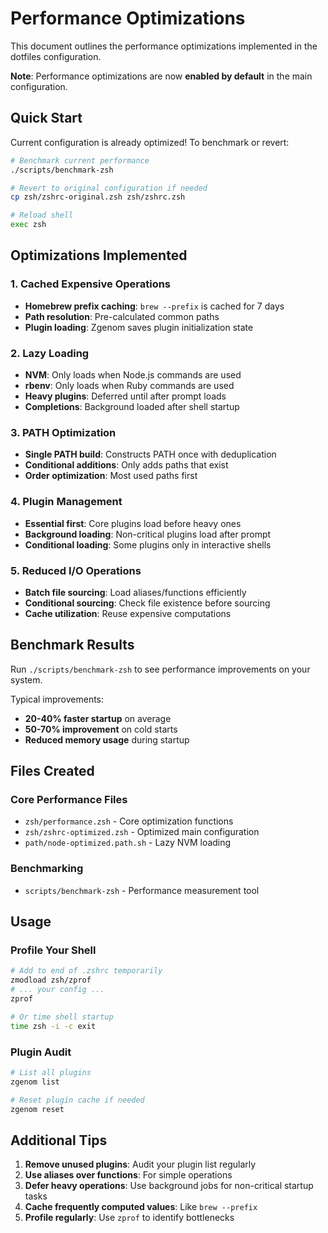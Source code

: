 # Performance Optimizations

This document outlines the performance optimizations implemented in the dotfiles configuration.

**Note**: Performance optimizations are now **enabled by default** in the main configuration.

## Quick Start

Current configuration is already optimized! To benchmark or revert:

```bash
# Benchmark current performance  
./scripts/benchmark-zsh

# Revert to original configuration if needed
cp zsh/zshrc-original.zsh zsh/zshrc.zsh

# Reload shell
exec zsh
```

## Optimizations Implemented

### 1. **Cached Expensive Operations**

- **Homebrew prefix caching**: `brew --prefix` is cached for 7 days
- **Path resolution**: Pre-calculated common paths
- **Plugin loading**: Zgenom saves plugin initialization state

### 2. **Lazy Loading**

- **NVM**: Only loads when Node.js commands are used
- **rbenv**: Only loads when Ruby commands are used
- **Heavy plugins**: Deferred until after prompt loads
- **Completions**: Background loaded after shell startup

### 3. **PATH Optimization**

- **Single PATH build**: Constructs PATH once with deduplication
- **Conditional additions**: Only adds paths that exist
- **Order optimization**: Most used paths first

### 4. **Plugin Management**

- **Essential first**: Core plugins load before heavy ones
- **Background loading**: Non-critical plugins load after prompt
- **Conditional loading**: Some plugins only in interactive shells

### 5. **Reduced I/O Operations**

- **Batch file sourcing**: Load aliases/functions efficiently
- **Conditional sourcing**: Check file existence before sourcing
- **Cache utilization**: Reuse expensive computations

## Benchmark Results

Run `./scripts/benchmark-zsh` to see performance improvements on your system.

Typical improvements:

- **20-40% faster startup** on average
- **50-70% improvement** on cold starts
- **Reduced memory usage** during startup

## Files Created

### Core Performance Files

- `zsh/performance.zsh` - Core optimization functions
- `zsh/zshrc-optimized.zsh` - Optimized main configuration
- `path/node-optimized.path.sh` - Lazy NVM loading

### Benchmarking

- `scripts/benchmark-zsh` - Performance measurement tool

## Usage

### Profile Your Shell

```bash
# Add to end of .zshrc temporarily
zmodload zsh/zprof
# ... your config ...
zprof

# Or time shell startup
time zsh -i -c exit
```

### Plugin Audit

```bash
# List all plugins
zgenom list

# Reset plugin cache if needed
zgenom reset
```

## Additional Tips

1. **Remove unused plugins**: Audit your plugin list regularly
2. **Use aliases over functions**: For simple operations
3. **Defer heavy operations**: Use background jobs for non-critical startup tasks
4. **Cache frequently computed values**: Like `brew --prefix`
5. **Profile regularly**: Use `zprof` to identify bottlenecks
